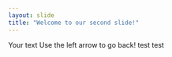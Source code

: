 ```yaml
---
layout: slide
title: "Welcome to our second slide!"
---
```

Your text
Use the left arrow to go back!
test
test
